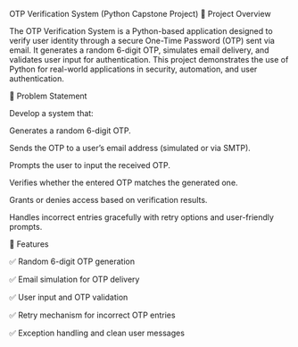 OTP Verification System (Python Capstone Project)
📘 Project Overview

The OTP Verification System is a Python-based application designed to verify user identity through a secure One-Time Password (OTP) sent via email. It generates a random 6-digit OTP, simulates email delivery, and validates user input for authentication. This project demonstrates the use of Python for real-world applications in security, automation, and user authentication.

🎯 Problem Statement

Develop a system that:

Generates a random 6-digit OTP.

Sends the OTP to a user’s email address (simulated or via SMTP).

Prompts the user to input the received OTP.

Verifies whether the entered OTP matches the generated one.

Grants or denies access based on verification results.

Handles incorrect entries gracefully with retry options and user-friendly prompts.

🧩 Features

✅ Random 6-digit OTP generation

✅ Email simulation for OTP delivery

✅ User input and OTP validation

✅ Retry mechanism for incorrect OTP entries

✅ Exception handling and clean user messages
